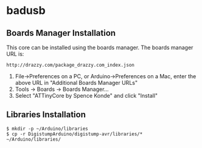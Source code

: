 # badusb

## Boards Manager Installation

This core can be installed using the boards manager. The boards manager URL is:

`http://drazzy.com/package_drazzy.com_index.json`

1. File->Preferences on a PC, or Arduino->Preferences on a Mac, enter the above URL in "Additional Boards Manager URLs"
2. Tools -> Boards -> Boards Manager...
3. Select "ATTinyCore by Spence Konde" and click "Install"

## Libraries Installation

```
$ mkdir -p ~/Arduino/libraries
$ cp -r DigistumpArduino/digistump-avr/libraries/* ~/Arduino/libraries/
```


